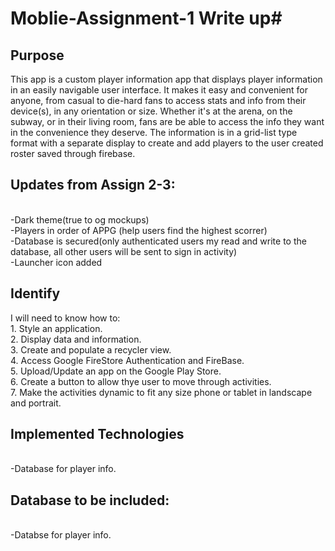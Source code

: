 # Moblie-Assignment-1 Write up#
## Purpose ##
This app is a custom player information app that displays player information in an easily navigable user interface. It makes it easy and convenient for anyone, from casual to die-hard fans to access stats and info from their device(s), in any orientation or size. Whether it's at the arena, on the subway, or in their living room, fans are be able to access the info they want in the convenience they deserve. The information is in a grid-list type format with a separate display to create and add players to the user created roster saved through firebase.
## Updates from Assign 2-3: ##
</br>-Dark theme(true to og mockups)
</br>-Players in order of APPG (help users find the highest scorrer)
</br>-Database is secured(only authenticated users my read and write to the database, all other users will be sent to sign in activity)
</br>-Launcher icon added
## Identify ##
I will need to know how to:
</br>1. Style an application.
</br>2. Display data and information.
</br>3. Create and populate a recycler view.
</br>4. Access Google FireStore Authentication and FireBase.
</br>5. Upload/Update an app on the Google Play Store.
</br>6. Create a button to allow thye user to move through activities.
</br>7. Make the activities dynamic to fit any size phone or tablet in landscape and portrait.
## Implemented Technologies ##
</br>-Database for player info.
## Database to be included: ##
</br>-Databse for player info.
